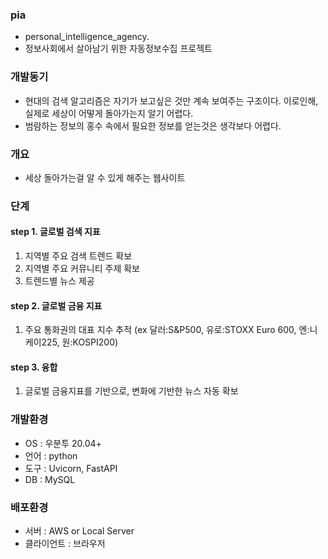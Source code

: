 ### pia
- personal_intelligence_agency.
- 정보사회에서 살아남기 위한 자동정보수집 프로젝트

### 개발동기
- 현대의 검색 알고리즘은 자기가 보고싶은 것만 계속 보여주는 구조이다. 이로인해, 실제로 세상이 어떻게 돌아가는지 알기 어렵다.
- 범람하는 정보의 홍수 속에서 필요한 정보를 얻는것은 생각보다 어렵다.

### 개요
- 세상 돌아가는걸 알 수 있게 해주는 웹사이트

### 단계
#### step 1. 글로벌 검색 지표
1. 지역별 주요 검색 트렌드 확보
2. 지역별 주요 커뮤니티 주제 확보
3. 트렌드별 뉴스 제공

#### step 2. 글로벌 금융 지표
1. 주요 통화권의 대표 지수 추적 (ex 달러:S&P500, 유로:STOXX Euro 600, 엔:니케이225, 원:KOSPI200)

#### step 3. 융합
1. 글로벌 금융지표를 기반으로, 변화에 기반한 뉴스 자동 확보

### 개발환경
- OS : 우분투 20.04+
- 언어 : python
- 도구 : Uvicorn, FastAPI
- DB : MySQL

### 배포환경
- 서버 : AWS or Local Server
- 클라이언트 : 브라우저
